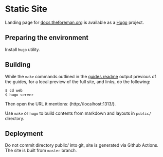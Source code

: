 # Static Site

Landing page for [docs.theforeman.org](https://docs.theforeman.org) is available as a [Hugo](https://gohugo.io/) project.

## Preparing the environment

Install `hugo` utility.

## Building

While the `make` commands outlined in the [guides readme](https://github.com/theforeman/foreman-documentation/blob/master/guides/README.md) output previous of the guides, for a local preview of the full site, and links, do the following:

```console
$ cd web
$ hugo server
```
Then open the URL it mentions: (http://localhost:1313/).

Use `make` or `hugo` to build contents from markdown and layouts in `public/` directory.

## Deployment

Do not commit directory public/ into git, site is generated via Github Actions.
The site is built from `master` branch.
